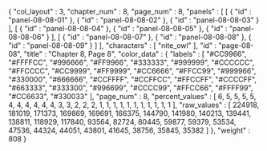 {
  "col_layout" : 3,
  "chapter_num" : 8,
  "page_num" : 8,
  "panels" : [
    [
      {
        "id" : "panel-08-08-01"
      },
      {
        "id" : "panel-08-08-02"
      },
      {
        "id" : "panel-08-08-03"
      }
    ],
    [
      {
        "id" : "panel-08-08-04"
      },
      {
        "id" : "panel-08-08-05"
      },
      {
        "id" : "panel-08-08-06"
      }
    ],
    [
      {
        "id" : "panel-08-08-07"
      },
      {
        "id" : "panel-08-08-08"
      },
      {
        "id" : "panel-08-08-09"
      }
    ]
  ],
  "characters" : [
    "nite_owl"
  ],
  "id" : "page-08-08",
  "title" : "Chapter 8, Page 8",
  "color_data" : {
    "labels" : [
      "#CC9966",
      "#FFFFCC",
      "#996666",
      "#FF9966",
      "#333333",
      "#999999",
      "#CCCCCC",
      "#FFCCCC",
      "#CC9999",
      "#FF9999",
      "#CC6666",
      "#FFCC99",
      "#999966",
      "#330000",
      "#666666",
      "#CCFFFF",
      "#CCFFCC",
      "#FFCCFF",
      "#CCCCFF",
      "#663333",
      "#333300",
      "#996699",
      "#CCCC99",
      "#FFCC66",
      "#FFFF99",
      "#CC6633",
      "#330033"
    ],
    "page_num" : 8,
    "percent_values" : [
      6,
      5,
      5,
      5,
      5,
      4,
      4,
      4,
      4,
      4,
      4,
      3,
      3,
      2,
      2,
      2,
      1,
      1,
      1,
      1,
      1,
      1,
      1,
      1,
      1,
      1,
      1
    ],
    "raw_values" : [
      224918,
      181019,
      171373,
      169869,
      169691,
      166375,
      144790,
      141980,
      140213,
      139441,
      138811,
      118929,
      117840,
      93564,
      82724,
      80445,
      59877,
      59379,
      53534,
      47536,
      44324,
      44051,
      43801,
      41645,
      38756,
      35845,
      35382
    ]
  },
  "weight" : 808
}
